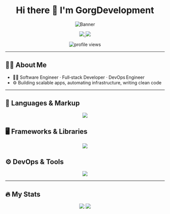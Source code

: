 <h1 align="center">Hi there 👋 I'm GorgDevelopment</h1>

<p align="center">
  <img src="https://github.com/GorgDevelopment/GorgDevelopment/blob/main/banner.png" alt="Banner"/>
</p>

<p align="center">
  <a href="mailto:gorgjr@yahoo.com">
    <img src="https://img.shields.io/badge/Email-gorgjr%40yahoo.com-EA4335?style=for-the-badge&logo=gmail&logoColor=white"/>
  </a>
  <a href="https://discord.com/users/gorg.dev">
    <img src="https://img.shields.io/badge/Discord-gorg.dev-5865F2?style=for-the-badge&logo=discord&logoColor=white"/>
  </a>
</p>

<p align="center">
  <img src="https://komarev.com/ghpvc/?username=GorgDevelopment&style=flat-square&color=blue" alt="profile views"/>
</p>

---

## 🙋‍♂️ About Me

- 👨‍💻 Software Engineer · Full‑stack Developer · DevOps Engineer  
- ⚙️ Building scalable apps, automating infrastructure, writing clean code

---

## 🧰 Languages & Markup

<p align="center">
  <a href="https://skillicons.dev">
    <img src="https://skillicons.dev/icons?i=cpp,c,cs,python,php,js,html,css&perline=8" />
  </a>
</p>

## 🖥️ Frameworks & Libraries

<p align="center">
  <a href="https://skillicons.dev">
    <img src="https://skillicons.dev/icons?i=react,vue,nodejs,flask&perline=8" />
  </a>
</p>

## ⚙️ DevOps & Tools

<p align="center">
  <a href="https://skillicons.dev">
    <img src="https://skillicons.dev/icons?i=docker,linux&perline=8" />
  </a>
</p>

---

## 🔥 My Stats

<p align="center">
  <img src="https://github-readme-stats.vercel.app/api?username=GorgDevelopment&theme=dark&show_icons=true&hide_border=true" />
  <img src="https://github-readme-stats.vercel.app/api/top-langs/?username=GorgDevelopment&theme=dark&layout=compact&hide_border=true" />
</p>
